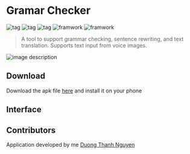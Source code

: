 # Gramar Checker

![tag](https://img.shields.io/badge/-Grammar-FF7B54) ![tag](https://img.shields.io/badge/-Paraphrase-FF7B54) ![tag](https://img.shields.io/badge/-Translate-FF7B54) ![framwork](https://img.shields.io/badge/-Mobile-6C00FF) ![framwork](https://img.shields.io/badge/-Flutter-6C00FF)

> A tool to support grammar checking, sentence rewriting, and text translation. Supports text input from voice images.

![image description](https://user-images.githubusercontent.com/72301141/206877824-90492e92-2e2d-4de6-b23c-312f283bdfd6.png)

## Download

Download the apk file [here](https://google.com) and install it on your phone

## Interface

## Contributors

Application developed by me [Duong Thanh Nguyen](https://github.com/nguyendt-tn)
